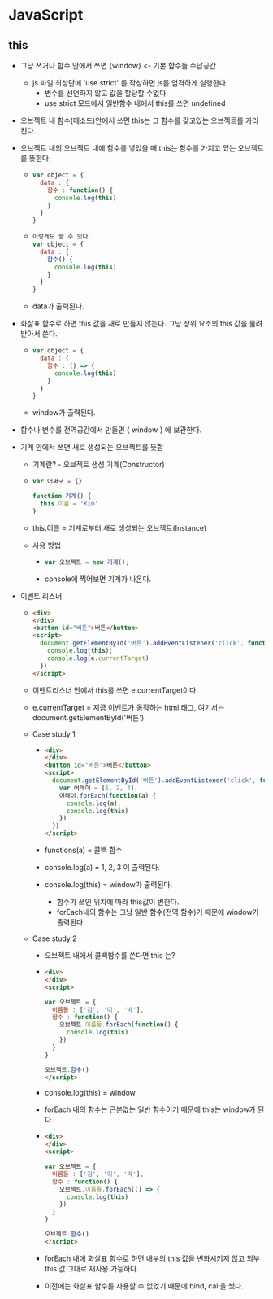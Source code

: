 # JavaScript

## this

- 그냥 쓰거나 함수 안에서 쓰면 {window} <- 기본 함수들 수납공간

  - js 파일 최상단에 'use strict' 를 작성하면 js를 엄격하게 실행한다.
    - 변수를 선언하지 않고 값을 할당할 수없다.
    - use strict 모드에서 일반함수 내에서 this를 쓰면 undefined

- 오브젝트 내 함수(메소드)안에서 쓰면 this는 그 함수를 갖고있는 오브젝트를 가리킨다.

- 오브젝트 내의 오브젝트 내에 함수를 넣었을 때 this는 함수를 가지고 있는 오브젝트를 뜻한다.

  - ```javascript
    var object = {
      data : {
        함수 : function() {
          console.log(this)
        }
      }
    }
    ```

  - ```javascript
    이렇게도 쓸 수 있다.
    var object = {
      data : {
        함수() {
          console.log(this)
        }
      }
    }
    ```

  - data가 출력된다.

- 화살표 함수로 하면 this 값을 새로 만들지 않는다. 그냥 상위 요소의 this 값을 물려 받아서 쓴다.

  - ```javascript
    var object = {
      data : {
        함수 : () => {
          console.log(this)
        }
      }
    }
    ```

  - window가 출력된다.

- 함수나 변수를 전역공간에서 만들면 { window } 에 보관한다.

- 기계 안에서 쓰면 새로 생성되는 오브젝트를 뜻함

  - 기계란? - 오브젝트 생성 기계(Constructor)

  - ```javascript
    var 어쩌구 = {}
    
    function 기계() {
      this.이름 = 'Kim'
    }
    ```

  - this.이름 = 기계로부터 새로 생성되는 오브젝트(Instance)

  - 사용 방법

    - ```javascript
      var 오브젝트 = new 기계();
      ```

    - console에 찍어보면 기계가 나온다.

- 이벤트 리스너

  - ```html
    <div>
    </div>
    <button id="버튼">버튼</button>
    <script>
      document.getElementById('버튼').addEventListener('click', function (e) {
        console.log(this);
        console.log(e.currentTarget)
      })
    </script>
    ```

  - 이벤트리스너 안에서 this를 쓰면 e.currentTarget이다.

  - e.currentTarget = 지금 이벤트가 동작하는 html 태그, 여기서는 document.getElementById('버튼')

  - Case study 1

    - ```html
      <div>
      </div>
      <button id="버튼">버튼</button>
      <script>
        document.getElementById('버튼').addEventListener('click', function (e) {
          var 어레이 = [1, 2, 3];
          어레이.forEach(function(a) {
            console.log(a);
            console.log(this)
          })
        })
      </script>
      ```

    - functions(a) = 콜백 함수

    - console.log(a) = 1, 2, 3 이 출력된다.

    - console.log(this) = window가 출력된다.

      - 함수가 쓰인 위치에 따라 this값이 변한다.
      - forEach내의 함수는 그냥 일반 함수(전역 함수)기 때문에 window가 출력된다.

  - Case study 2

    - 오브젝트 내에서 콜백함수를 쓴다면 this 는?

    - ```html
      <div>
      </div>
      <script>
      
      var 오브젝트 = {
        이름들 : ['김', '이', '박'],
        함수 : function() {
          오브젝트.이름들.forEach(function() {
            console.log(this)
          })
        }
      }
      
      오브젝트.함수()
      </script>
      ```

    - console.log(this) = window

    - forEach 내의 함수는 근본없는 일반 함수이기 때문에 this는 window가 된다.

    - ```html
      <div>
      </div>
      <script>
      
      var 오브젝트 = {
        이름들 : ['김', '이', '박'],
        함수 : function() {
          오브젝트.이름들.forEach(() => {
            console.log(this)
          })
        }
      }
      
      오브젝트.함수()
      </script>
      ```

    - forEach 내에 화살표 함수로 하면 내부의 this 값을 변화시키지 않고 외부 this 값 그대로 재사용 가능하다.

    - 이전에는 화살표 함수를 사용할 수 없었기 때문에 bind, call을 썼다.
